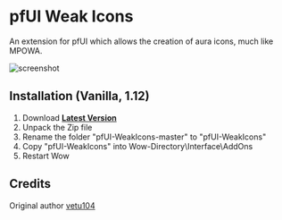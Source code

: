 # pfUI Weak Icons

An extension for pfUI which allows the creation of aura icons, much like MPOWA.

![screenshot](https://github.com/user-attachments/assets/f12e8c77-9c5b-476d-a1d4-75a165ef0fc0)

## Installation (Vanilla, 1.12)
1. Download **[Latest Version](https://github.com/mrrosh/pfUI-WeakIcons/archive/master.zip)**
2. Unpack the Zip file
3. Rename the folder "pfUI-WeakIcons-master" to "pfUI-WeakIcons"
4. Copy "pfUI-WeakIcons" into Wow-Directory\Interface\AddOns
5. Restart Wow


## Credits
Original author [vetu104](https://github.com/vetu104/pfUI-auraicons/)
